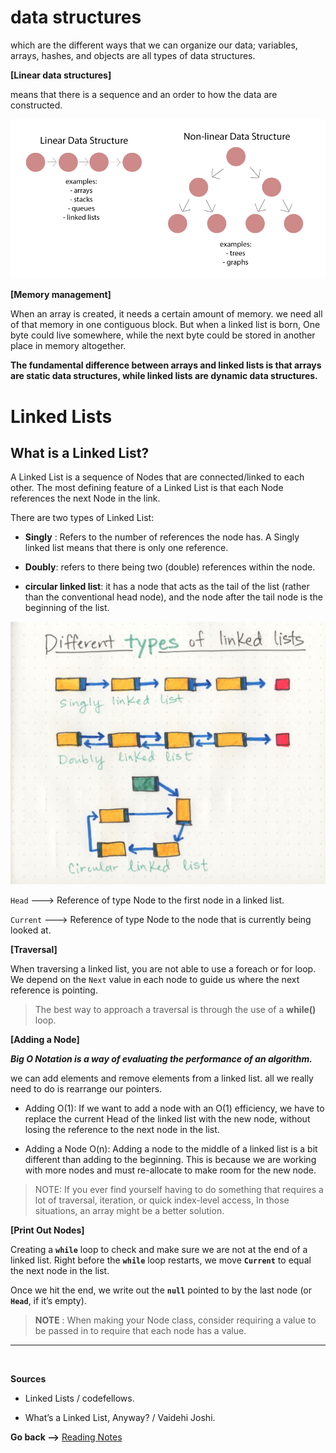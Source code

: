 # data structures

which are the different ways that we can organize our data; variables, arrays, hashes, and objects are all types of data structures.

**[Linear data structures]**

means that there is a sequence and an order to how the data are constructed.

![liner](../img401/liner.png)

**[Memory management]**

When an array is created, it needs a certain amount of memory. we need all of that memory in one contiguous block.
But when a linked list is born, One byte could live somewhere, while the next byte could be stored in another place in memory altogether.

**The fundamental difference between arrays and linked lists is that arrays are static data structures, while linked lists are dynamic data structures.**

# Linked Lists

## What is a Linked List?

A Linked List is a sequence of Nodes that are connected/linked to each other. The most defining feature of a Linked List is that each Node references the next Node in the link.

There are two types of Linked List:

- **Singly** : Refers to the number of references the node has. A Singly linked list means that there is only one reference.

- **Doubly**: refers to there being two (double) references within the node.

- **circular linked list**: it has a node that acts as the tail of the list (rather than the conventional head node), and the node after the tail node is the beginning of the list.

![type of linked list](../img401/typeLinkedList.jpeg)

`Head` ---> Reference of type Node to the first node in a linked list.

`Current` ---> Reference of type Node to the node that is currently being looked at.

**[Traversal]**

When traversing a linked list, you are not able to use a foreach or for loop. We depend on the `Next` value in each node to guide us where the next reference is pointing.

> The best way to approach a traversal is through the use of a **while()** loop.

**[Adding a Node]**

**_Big O Notation is a way of evaluating the performance of an algorithm._**

we can add elements and remove elements from a linked list. all
we really need to do is rearrange our pointers.

- Adding O(1): If we want to add a node with an O(1) efficiency, we have to replace the current Head of the linked list with the new node, without losing the reference to the next node in the list.

- Adding a Node O(n): Adding a node to the middle of a linked list is a bit different than adding to the beginning. This is because we are working with more nodes and must re-allocate to make room for the new node.

> NOTE: If you ever find yourself having to do something that requires a lot of traversal, iteration, or quick index-level access, In those situations, an array might be a better solution.

**[Print Out Nodes]**

Creating a **`while`** loop to check and make sure we are not at the end of a linked list. Right before the **`while`** loop restarts, we move **`Current`** to equal the next node in the list.

Once we hit the end, we write out the **`null`** pointed to by the last node (or **`Head`**, if it’s empty).

> **NOTE** : When making your Node class, consider requiring a value to be passed in to require that each node has a value.

<hr>
<br>

**Sources**

- Linked Lists / codefellows.

- What’s a Linked List, Anyway? / Vaidehi Joshi.

**Go back -->** [Reading Notes](https://aseel-dweedar.github.io/reading-notes/)
